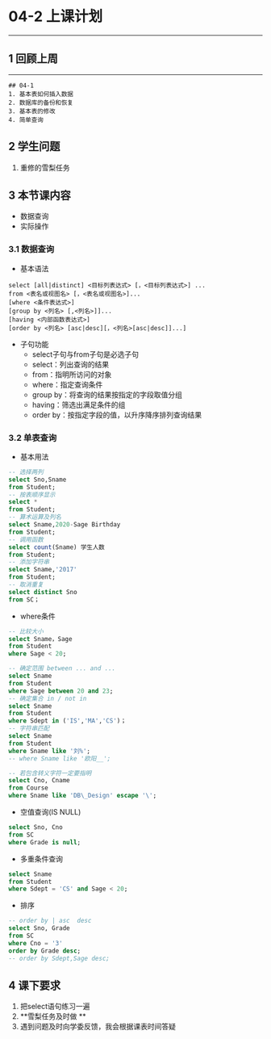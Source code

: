 # 04-2 上课计划  
---
## 1 回顾上周  
---
```04-1
## 04-1
1. 基本表如何插入数据  
2. 数据库的备份和恢复    
3. 基本表的修改 
4. 简单查询  
```

## 2 学生问题   
1. 重修的雪梨任务    


## 3 本节课内容      
- 数据查询  
- 实际操作
### 3.1 数据查询    
- 基本语法   
```
select [all|distinct] <目标列表达式> [，<目标列表达式>] ...
from <表名或视图名> [，<表名或视图名>]...
[where <条件表达式>]
[group by <列名> [,<列名>]]...
[having <内部函数表达式>]
[order by <列名> [asc|desc][，<列名>[asc|desc]]...]
```

- 子句功能  
	- select子句与from子句是必选子句  
	- select：列出查询的结果  
	- from：指明所访问的对象  
	- where：指定查询条件   
	- group by：将查询的结果按指定的字段取值分组  
	- having：筛选出满足条件的组  
	- order by：按指定字段的值，以升序降序排列查询结果    
### 3.2 单表查询  
- 基本用法  
```SQL
-- 选择两列  
select Sno,Sname
from Student;
-- 按表顺序显示
select *
from Student;
-- 算术运算及列名
select Sname,2020-Sage Birthday
from Student;
-- 调用函数
select count(Sname) 学生人数
from Student;
-- 添加字符串
select Sname,'2017'
from Student;
-- 取消重复
select distinct Sno
from SC；
```

- where条件   
```SQL
-- 比较大小
select Sname，Sage
from Student
where Sage < 20;

-- 确定范围 between ... and ...
select Sname
from Student
where Sage between 20 and 23;  
-- 确定集合 in / not in  
select Sname
from Student 
where Sdept in ('IS','MA','CS')；
-- 字符串匹配  
select Sname
from Student
where Sname like '刘%';
-- where Sname like '欧阳__';

-- 若包含转义字符一定要指明
select Cno, Cname
from Course
where Sname like 'DB\_Design' escape '\';
```

- 空值查询(IS NULL)   
```SQL
select Sno, Cno
from SC 
where Grade is null;
```

- 多重条件查询  
```SQL
select Sname
from Student
where Sdept = 'CS' and Sage < 20;
```

- 排序  
```sql
-- order by | asc  desc
select Sno, Grade 
from SC
where Cno = '3'
order by Grade desc;
-- order by Sdept,Sage desc;
```




## 4 课下要求  
1. 把select语句练习一遍  
2. **雪梨任务及时做 **  
3. 遇到问题及时向学委反馈，我会根据课表时间答疑    




